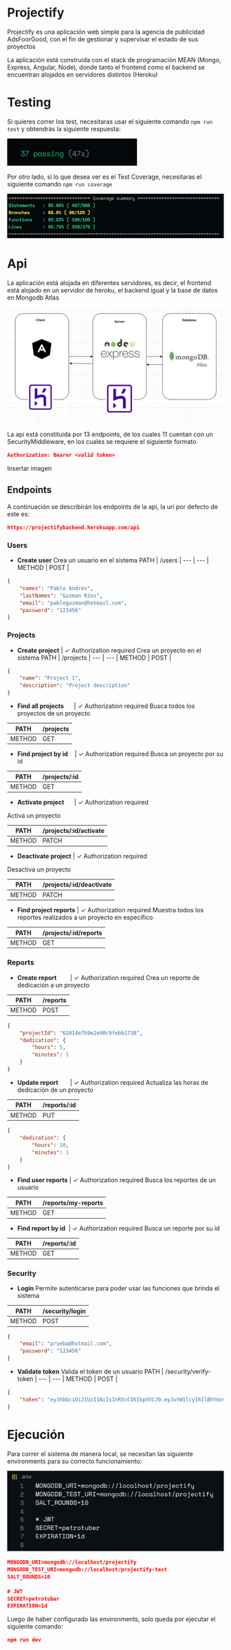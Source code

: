 
# Projectify

Projectify es una aplicación web simple para la agencia de publicidad AdsFoorGood, con el fin de gestionar y supervisar el estado de sus proyectos

La aplicación está construida con el stack de programación MEAN (Mongo, Express, Angular, Node), donde tanto el frontend como el backend se encuentran alojados en servidores distintos (Heroku)


# Testing

Si quieres correr los test, necesitaras usar el siguiente comando `npm run test` y obtendrás la siguiente respuesta:

!["Referemce"](./screenshots/1.png)

Por otro lado, si lo que desea ver es el Test Coverage, necesitaras el siguiente comando `npm run coverage`

!["Referemce"](./screenshots/2.png)

# Api

La aplicación está alojada en diferentes servidores, es decir, el frontend está alojado en un servidor de heroku, el backend igual y la base de datos en Mongodb Atlas

!["Referemce"](./screenshots/3.png)

La api está constituida por 13 endpoints, de los cuales 11 cuentan con un SecurityMiddleware, en los cuales se requiere el siguiente formato

```JSON
Authorization: Bearer <valid token>
```

Insertar imagen

## Endpoints

A continuación se describirán los endpoints de la api, la uri por defecto de este es:
```JSON
https://projectifybackend.herokuapp.com/api
```

### Users
- **Create user**
Crea un usuario en el sistema
PATH   |  /users   |
---    | --- | 
METHOD |  POST   |

``` JSON
{
    "names": "Pablo Andrés",
    "lastNames": "Guzman Ríos",
    "email": "pabloguzman@hotmail.com",
    "password": "123456"
}
```

### Projects
- **Create project** | ✓ Authorization required
Crea un proyecto en el sistema
PATH   |  /projects   |
---    | --- | 
METHOD |  POST   |

``` JSON
{
    "name": "Project 1",
    "description": "Project description"
}
```
- **Find all projects**&nbsp;&nbsp;&nbsp;&nbsp;&nbsp;&nbsp;| ✓ Authorization required
Busca todos los proyectos de un proyecto

PATH   |  /projects   |
---    | --- | 
METHOD |  GET   |

- **Find project by id**&nbsp;&nbsp;&nbsp;&nbsp;| ✓ Authorization required
Busca un proyecto por su id

PATH   |  /projects/:id   |
---    | --- | 
METHOD |  GET   |

- **Activate project**&nbsp;&nbsp;&nbsp;&nbsp;&nbsp;&nbsp;| ✓ Authorization required

Activa un proyecto

PATH   |  /projects/:id/activate   |
---    | --- | 
METHOD |  PATCH   |

- **Deactivate project** | ✓ Authorization required

Desactiva un proyecto

PATH   |  /projects/:id/deactivate   |
---    | --- | 
METHOD |  PATCH   |

- **Find project reports** | ✓ Authorization required
Muestra todos los reportes realizados a un proyecto en especifico

PATH   |  /projects/:id/reports   |
---    | --- | 
METHOD |  GET   |

### Reports
- **Create report**&nbsp;&nbsp;&nbsp;&nbsp;&nbsp;&nbsp;&nbsp;&nbsp;| ✓ Authorization required
Crea un reporte de dedicación a un proyecto

PATH   |  /reports   |
---    | --- | 
METHOD |  POST   |

``` JSON
{
    "projectId": "62814e7b9e2e90c9febb1738",
    "dedication": {
        "hours": 5,
        "minutes": 5
    }
}
```

- **Update report**&nbsp;&nbsp;&nbsp;&nbsp;&nbsp;&nbsp;&nbsp;| ✓ Authorization required
Actualiza las horas de dedicación de un proyecto

PATH   |  /reports/:id   |
---    | --- | 
METHOD |  PUT   |

``` JSON
{
    "dedication": {
        "hours": 10,
        "minutes": 1
    }
}
```

- **Find user reports** | ✓ Authorization required
Busca los reportes de un usuario

PATH   |  /reports/my-reports   |
---    | --- | 
METHOD |  GET   |


- **Find report by id**&nbsp;&nbsp;| ✓ Authorization required
Busca un reporte por su id

PATH   |  /reports/:id   |
---    | --- | 
METHOD |  GET   |


### Security
- **Login**
Permite autenticarse para poder usar las funciones que brinda el sistema

PATH   |  /security/login   |
---    | --- | 
METHOD |  POST   |

``` JSON
{
    "email": "prueba@hotmail.com",
    "password": "123456"
}
```

- **Validate token**
Valida el token de un usuario
PATH   |  /security/verify-token   |
---    | --- | 
METHOD |  POST   |

``` JSON
{
    "token": "eyJhbGciOiJIUzI1NiIsInR5cCI6IkpXVCJ9.eyJuYW1lcyI6IlBhYmxvIEFuZHLDqXMiLCJsYXN0TmFtZXMiOiJHdXptYW4gUsOtb3MiLCJlbWFpbCI6InBhYmxvZ3V6bWFuQGhvdG1haWwuY29tIiwic3RhdHVzIjp0cnVlLCJpYXQiOjE2NTI3MDEyNDYsImV4cCI6MTY1MjcwMTg0Nn0.E3PTvqVY4p5LvFtdZPk6KaerR-Gb9TzbV7_f4LN_pTs"
}
```

# Ejecución

Para correr el sistema de manera local, se necesitan las siguiente environments para su correcto funcionamiento:

!["Referemce"](./screenshots/4.png)

```JSON
MONGODB_URI=mongodb://localhost/projectify
MONGODB_TEST_URI=mongodb://localhost/projectify-test
SALT_ROUNDS=10

# JWT
SECRET=petrotuber
EXPIRATION=1d
```

Luego de haber configurado las environments, solo queda por ejecutar el siguiente comando:
``` JSON
npm run dev
```